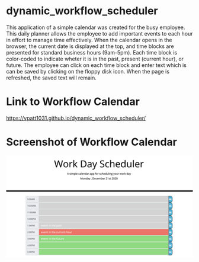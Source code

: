 # dynamic_workflow_scheduler
This application of a simple calendar was created for the busy employee. This daily planner allows the employee to add important events to each hour in effort to manage time effectively. When the calendar opens in the browser, the current date is displayed at the top, and time blocks are presented for standard business hours (9am-5pm). Each time block is color-coded to indicate wheter it is in the past, present (current hour), or future. The employee can click on each time block and enter text which is can be saved by clicking on the floppy disk icon. When the page is refreshed, the saved text will remain. 

# Link to Workflow Calendar

https://vpatt1031.github.io/dynamic_workflow_scheduler/

# Screenshot of Workflow Calendar

![alttag](./assets/screenshot_calendar.png)
